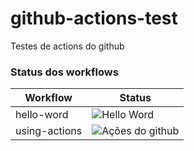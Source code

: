 # github-actions-test
 Testes de actions do github


### Status dos workflows

| Workflow | Status|
| -------- | ------|
| hello-word | ![Hello Word](https://github.com/felipe-rodrigues/github-actions-test/workflows/Hello%20Word/badge.svg?branch=master) |
| using-actions | ![Ações do github](https://github.com/felipe-rodrigues/github-actions-test/workflows/A%C3%A7%C3%B5es%20do%20github/badge.svg?branch=master) |
